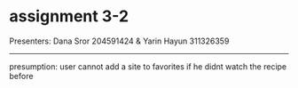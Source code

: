 # assignment 3-2
Presenters:  Dana Sror 204591424 & Yarin Hayun 311326359 
_____________________________________________________________
presumption:
user cannot add a site to favorites if he didnt watch the recipe before


